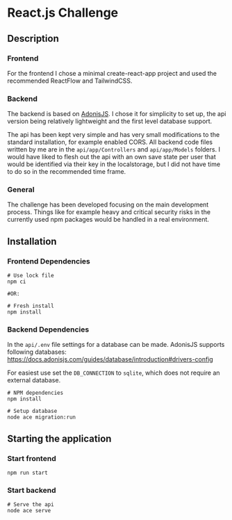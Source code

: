 # React.js Challenge
## Description
### Frontend
For the frontend I chose a minimal create-react-app project and used the recommended ReactFlow and TailwindCSS.

### Backend
The backend is based on [AdonisJS](https://adonisjs.com/). I chose it for simplicity to set up, the api version being relatively lightweight and
the first level database support.

The api has been kept very simple and has very small modifications to the standard installation, for
example enabled CORS.
All backend code files written by me are in the `api/app/Controllers` and `api/app/Models` folders.
I would have liked to flesh out the api with an own save state per user that would be identified via their key
in the localstorage, but I did not have time to do so in the recommended time frame.

### General
The challenge has been developed focusing on the main development process. Things like for example heavy and critical
security risks in the currently used npm packages would be handled in a real environment. 

## Installation
### Frontend Dependencies
```shell
# Use lock file
npm ci

#OR: 

# Fresh install 
npm install
```
### Backend Dependencies

In the `api/.env` file settings for a database can be made. 
AdonisJS supports following databases: https://docs.adonisjs.com/guides/database/introduction#drivers-config

For easiest use set the `DB_CONNECTION` to `sqlite`, which does not
require an external database.

```shell
# NPM dependencies
npm install

# Setup database
node ace migration:run
```

## Starting the application
### Start frontend
```shell
npm run start
```

### Start backend
```shell
# Serve the api
node ace serve
```
